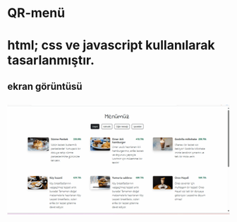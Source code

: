 <h1> QR-menü <h1>

html; css ve javascript kullanılarak tasarlanmıştır.

<h2> ekran görüntüsü <h2>

![](qr-menü.gif)

